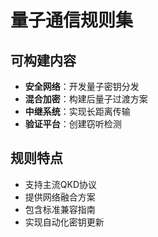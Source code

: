 # 量子通信规则集

## 可构建内容

* **安全网络**：开发量子密钥分发
* **混合加密**：构建后量子过渡方案
* **中继系统**：实现长距离传输
* **验证平台**：创建窃听检测

## 规则特点

- 支持主流QKD协议
- 提供网络融合方案
- 包含标准兼容指南
- 实现自动化密钥更新
